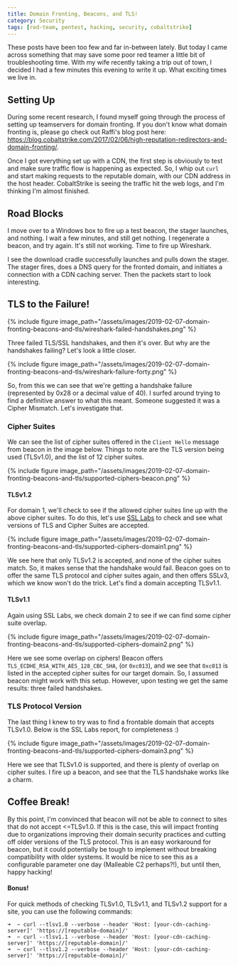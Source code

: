 ```yaml
---
title: Domain Fronting, Beacons, and TLS!
category: Security
tags: [red-team, pentest, hacking, security, cobaltstrike]
---
```



These posts have been too few and far in-between lately. But today I came across something that may save some poor red teamer a little bit of troubleshooting time. With my wife recently taking a trip out of town, I decided I had a few minutes this evening to write it up. What exciting times we live in.


## Setting Up

During some recent research, I found myself going through the process of setting up teamservers for domain fronting. If you don't know what domain fronting is, please go check out Raffi's blog post here: <https://blog.cobaltstrike.com/2017/02/06/high-reputation-redirectors-and-domain-fronting/>.

Once I got everything set up with a CDN, the first step is obviously to test and make sure traffic flow is happening as expected. So, I whip out `curl` and start making requests to the reputable domain, with our CDN address in the host header. CobaltStrike is seeing the traffic hit the web logs, and I'm thinking I'm almost finished.


## Road Blocks

I move over to a Windows box to fire up a test beacon, the stager launches, and nothing. I wait a few minutes, and still get nothing. I regenerate a beacon, and try again. It's still not working. Time to fire up Wireshark.

I see the download cradle successfully launches and pulls down the stager. The stager fires, does a DNS query for the fronted domain, and initiates a connection with a CDN caching server. Then the packets start to look interesting.


## TLS to the Failure!

{% include figure image_path="/assets/images/2019-02-07-domain-fronting-beacons-and-tls/wireshark-failed-handshakes.png" %}

Three failed TLS/SSL handshakes, and then it's over. But why are the handshakes failing? Let's look a little closer.

{% include figure image_path="/assets/images/2019-02-07-domain-fronting-beacons-and-tls/wireshark-failure-forty.png" %}

So, from this we can see that we're getting a handshake failure (represented by 0x28 or a decimal value of 40). I surfed around trying to find a definitive answer to what this meant. Someone suggested it was a Cipher Mismatch. Let's investigate that.


### Cipher Suites

We can see the list of cipher suites offered in the `Client Hello` message from beacon in the image below. Things to note are the TLS version being used (TLSv1.0), and the list of 12 cipher suites.

{% include figure image_path="/assets/images/2019-02-07-domain-fronting-beacons-and-tls/supported-ciphers-beacon.png" %}


#### TLSv1.2

For domain 1, we'll check to see if the allowed cipher suites line up with the above cipher suites. To do this, let's use [SSL Labs](https://www.ssllabs.com/ssltest/) to check and see what versions of TLS and Cipher Suites are accepted.

{% include figure image_path="/assets/images/2019-02-07-domain-fronting-beacons-and-tls/supported-ciphers-domain1.png" %}

We see here that only TLSv1.2 is accepted, and none of the cipher suites match. So, it makes sense that the handshake would fail. Beacon goes on to offer the same TLS protocol and cipher suites again, and then offers SSLv3, which we know won't do the trick. Let's find a domain accepting TLSv1.1.


#### TLSv1.1

Again using SSL Labs, we check domain 2 to see if we can find some cipher suite overlap.

{% include figure image_path="/assets/images/2019-02-07-domain-fronting-beacons-and-tls/supported-ciphers-domain2.png" %}

Here we see some overlap on ciphers! Beacon offers `TLS_ECDHE_RSA_WITH_AES_128_CBC_SHA`, (or `0xc013`), and we see that `0xc013` is listed in the accepted cipher suites for our target domain. So, I assumed beacon might work with this setup. However, upon testing we get the same results: three failed handshakes.


### TLS Protocol Version

The last thing I knew to try was to find a frontable domain that accepts TLSv1.0. Below is the SSL Labs report, for completeness :)

{% include figure image_path="/assets/images/2019-02-07-domain-fronting-beacons-and-tls/supported-ciphers-domain3.png" %}

Here we see that TLSv1.0 is supported, and there is plenty of overlap on cipher suites. I fire up a beacon, and see that the TLS handshake works like a charm.


## Coffee Break!

By this point, I'm convinced that beacon will not be able to connect to sites that do not accept <=TLSv1.0. If this is the case, this will impact fronting due to organizations improving their domain security practices and cutting off older versions of the TLS protocol. This is an easy workaround for beacon, but it could potentially be tough to implement without breaking compatibility with older systems. It would be nice to see this as a configurable parameter one day (Malleable C2 perhaps?!), but until then, happy hacking!


#### Bonus!

For quick methods of checking TLSv1.0, TLSv1.1, and TLSv1.2 support for a site, you can use the following commands:

```
➜  ~ curl --tlsv1.0 --verbose --header 'Host: [your-cdn-caching-server]' 'https://[reputable-domain]/'
➜  ~ curl --tlsv1.1 --verbose --header 'Host: [your-cdn-caching-server]' 'https://[reputable-domain]/'
➜  ~ curl --tlsv1.2 --verbose --header 'Host: [your-cdn-caching-server]' 'https://[reputable-domain]/'
```

